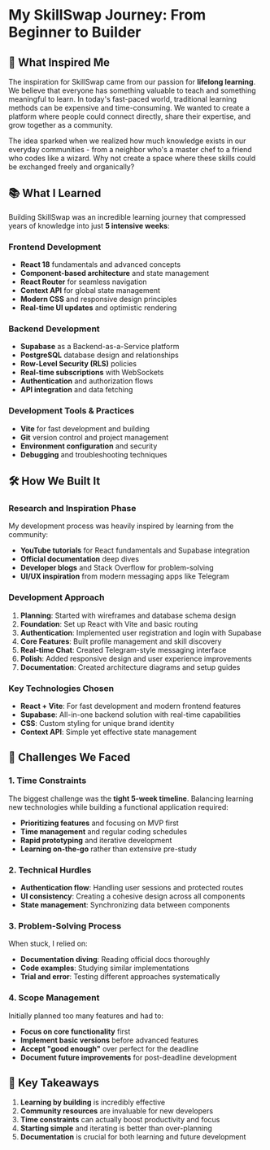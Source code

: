 # My SkillSwap Journey: From Beginner to Builder

## 🌟 What Inspired Me

The inspiration for SkillSwap came from our passion for **lifelong learning**. We believe that everyone has something valuable to teach and something meaningful to learn. In today's fast-paced world, traditional learning methods can be expensive and time-consuming. We wanted to create a platform where people could connect directly, share their expertise, and grow together as a community.

The idea sparked when we realized how much knowledge exists in our everyday communities - from a neighbor who's a master chef to a friend who codes like a wizard. Why not create a space where these skills could be exchanged freely and organically?

## 📚 What I Learned

Building SkillSwap was an incredible learning journey that compressed years of knowledge into just **5 intensive weeks**:

### Frontend Development
- **React 18** fundamentals and advanced concepts
- **Component-based architecture** and state management
- **React Router** for seamless navigation
- **Context API** for global state management
- **Modern CSS** and responsive design principles
- **Real-time UI updates** and optimistic rendering

### Backend Development
- **Supabase** as a Backend-as-a-Service platform
- **PostgreSQL** database design and relationships
- **Row-Level Security (RLS)** policies
- **Real-time subscriptions** with WebSockets
- **Authentication** and authorization flows
- **API integration** and data fetching

### Development Tools & Practices
- **Vite** for fast development and building
- **Git** version control and project management
- **Environment configuration** and security
- **Debugging** and troubleshooting techniques

## 🛠️ How We Built It

### Research and Inspiration Phase
My development process was heavily inspired by learning from the community:
- **YouTube tutorials** for React fundamentals and Supabase integration
- **Official documentation** deep dives
- **Developer blogs** and Stack Overflow for problem-solving
- **UI/UX inspiration** from modern messaging apps like Telegram

### Development Approach
1. **Planning**: Started with wireframes and database schema design
2. **Foundation**: Set up React with Vite and basic routing
3. **Authentication**: Implemented user registration and login with Supabase
4. **Core Features**: Built profile management and skill discovery
5. **Real-time Chat**: Created Telegram-style messaging interface
6. **Polish**: Added responsive design and user experience improvements
7. **Documentation**: Created architecture diagrams and setup guides

### Key Technologies Chosen
- **React + Vite**: For fast development and modern frontend features
- **Supabase**: All-in-one backend solution with real-time capabilities
- **CSS**: Custom styling for unique brand identity
- **Context API**: Simple yet effective state management

## 🚧 Challenges We Faced

### 1. **Time Constraints**
The biggest challenge was the **tight 5-week timeline**. Balancing learning new technologies while building a functional application required:
- **Prioritizing features** and focusing on MVP first
- **Time management** and regular coding schedules
- **Rapid prototyping** and iterative development
- **Learning on-the-go** rather than extensive pre-study

### 2. **Technical Hurdles**
- **Authentication flow**: Handling user sessions and protected routes
- **UI consistency**: Creating a cohesive design across all components
- **State management**: Synchronizing data between components

### 3. **Problem-Solving Process**
When stuck, I relied on:
- **Documentation diving**: Reading official docs thoroughly
- **Code examples**: Studying similar implementations
- **Trial and error**: Testing different approaches systematically

### 4. **Scope Management**
Initially planned too many features and had to:
- **Focus on core functionality** first
- **Implement basic versions** before advanced features
- **Accept "good enough"** over perfect for the deadline
- **Document future improvements** for post-deadline development

## 🎯 Key Takeaways

1. **Learning by building** is incredibly effective
2. **Community resources** are invaluable for new developers
3. **Time constraints** can actually boost productivity and focus
4. **Starting simple** and iterating is better than over-planning
5. **Documentation** is crucial for both learning and future development
